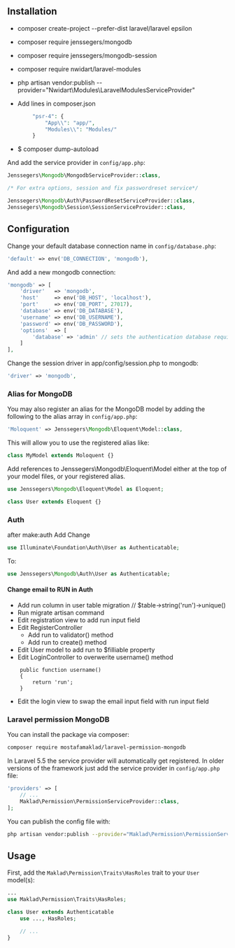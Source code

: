 
## Installation

- composer create-project --prefer-dist laravel/laravel epsilon

- composer require jenssegers/mongodb

- composer require jenssegers/mongodb-session

- composer require nwidart/laravel-modules
- php artisan vendor:publish --provider="Nwidart\Modules\LaravelModulesServiceProvider"

* Add lines in composer.json 
```php
        "psr-4": {
            "App\\": "app/",
            "Modules\\": "Modules/"
        }
```
- $ composer dump-autoload


And add the service provider in `config/app.php`:

```php
Jenssegers\Mongodb\MongodbServiceProvider::class,

/* For extra options, session and fix passwordreset service*/

Jenssegers\Mongodb\Auth\PasswordResetServiceProvider::class,
Jenssegers\Mongodb\Session\SessionServiceProvider::class,
```


Configuration
-------------

Change your default database connection name in `config/database.php`:

```php
'default' => env('DB_CONNECTION', 'mongodb'),
```

And add a new mongodb connection:

```php
'mongodb' => [
    'driver'   => 'mongodb',
    'host'     => env('DB_HOST', 'localhost'),
    'port'     => env('DB_PORT', 27017),
    'database' => env('DB_DATABASE'),
    'username' => env('DB_USERNAME'),
    'password' => env('DB_PASSWORD'),
    'options'  => [
        'database' => 'admin' // sets the authentication database required by mongo 3
    ]
],
```

Change the session driver in app/config/session.php to mongodb:

```php
'driver' => 'mongodb',
```

### Alias for MongoDB

You may also register an alias for the MongoDB model by adding the following to the alias array in `config/app.php`:

```php
'Moloquent' => Jenssegers\Mongodb\Eloquent\Model::class,
```

This will allow you to use the registered alias like:

```php
class MyModel extends Moloquent {}
```

Add references to Jenssegers\Mongodb\Eloquent\Model either at the top of your model files, or your registered alias.

```php
use Jenssegers\Mongodb\Eloquent\Model as Eloquent;

class User extends Eloquent {}
```


### Auth
after make:auth
Add 
Change 
```php 
use Illuminate\Foundation\Auth\User as Authenticatable;
```

To: 
```php
use Jenssegers\Mongodb\Auth\User as Authenticatable;
```


#### Change email to RUN in Auth

* Add run column in user table migration // $table->string('run')->unique()
* Run migrate artisan command
* Edit registration view to add run input field
* Edit RegisterController
	* Add run to validator() method
	* Add run to create() method
* Edit User model to add run to $filliable property
* Edit LoginController to overwerite username() method
```
    public function username()
    {
        return 'run';
    }
```
* Edit the login view to swap the email input field with run input field


### Laravel permission MongoDB
You can install the package via composer:

``` bash
composer require mostafamaklad/laravel-permission-mongodb
```

In Laravel 5.5 the service provider will automatically get registered. In older versions of the framework just add the service provider in `config/app.php` file:

```php
'providers' => [
    // ...
    Maklad\Permission\PermissionServiceProvider::class,
];
```

You can publish the config file with:

```bash
php artisan vendor:publish --provider="Maklad\Permission\PermissionServiceProvider" --tag="config"
```

## Usage

First, add the `Maklad\Permission\Traits\HasRoles` trait to your `User` model(s):

```php
...
use Maklad\Permission\Traits\HasRoles;

class User extends Authenticatable
    use ..., HasRoles;

    // ...
}
```
